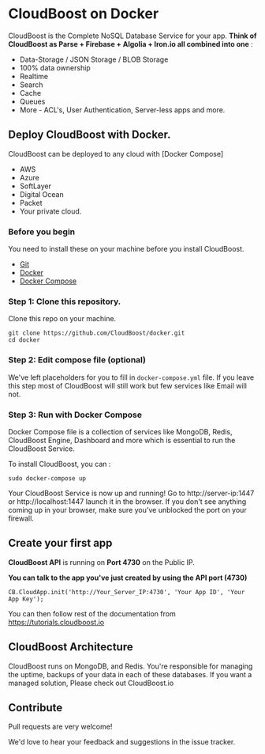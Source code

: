# CloudBoost on Docker

CloudBoost is the Complete NoSQL Database Service for your app. **Think of CloudBoost as Parse + Firebase + Algolia + Iron.io all combined into one** :
 - Data-Storage / JSON Storage / BLOB Storage
 - 100% data ownership
 - Realtime 
 - Search
 - Cache
 - Queues
 - More - ACL's, User Authentication, Server-less apps and more. 
 

## Deploy CloudBoost with Docker.

 
CloudBoost can be deployed to any cloud with [Docker Compose]
 
- AWS
- Azure
- SoftLayer
- Digital Ocean 
- Packet
- Your private cloud.


### Before you begin

You need to install these on your machine before you install CloudBoost. 
- [Git](https://git-scm.com/book/en/v2/Getting-Started-Installing-Git)
- [Docker](https://docs.docker.com/engine/installation/)
- [Docker Compose](https://docs.docker.com/compose/install/) 

### Step 1: Clone this repository.

Clone this repo on your machine. 

```
git clone https://github.com/CloudBoost/docker.git
cd docker
```

### Step 2: Edit compose file (optional)

We've left placeholders for you to fill in `docker-compose.yml` file. If you leave this step most of CloudBoost will still work but few services like Email will not. 

### Step 3: Run with Docker Compose

Docker Compose file is a collection of services like MongoDB, Redis, CloudBoost Engine, Dashboard and more which is essential to run the CloudBoost Service.

To install CloudBoost, you can : 

```
sudo docker-compose up
```

Your CloudBoost Service is now up and running! Go to http://server-ip:1447 or http://localhost:1447 launch it in the browser. If you don't see anything coming up in your browser, make sure you've unblocked the port on your firewall.


## Create your first app

**CloudBoost API** is running on **Port 4730** on the Public IP.

**You can talk to the app you've just created by using the API port (4730)**

`CB.CloudApp.init('http://Your_Server_IP:4730', 'Your App ID', 'Your App Key');`

You can then follow rest of the documentation from https://tutorials.cloudboost.io

## CloudBoost Architecture

CloudBoost runs on MongoDB, and Redis. You're responsible for managing the uptime, backups of your data in each of these databases. If you want a managed solution, Please check out CloudBoost.io

## Contribute

Pull requests are very welcome!

We'd love to hear your feedback and suggestions in the issue tracker. 



